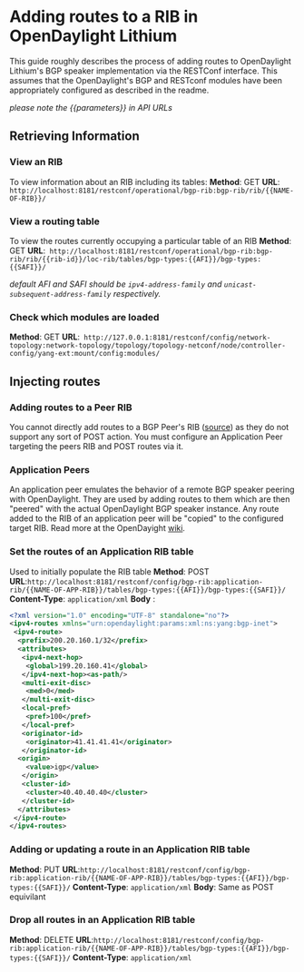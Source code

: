 # Adding routes to a RIB in OpenDaylight Lithium
This guide roughly describes the process of adding routes to OpenDaylight Lithium's BGP speaker implementation via the RESTConf interface. This assumes that the OpenDaylight's BGP and RESTconf modules have been appropriately configured as described in the readme.

_please note the {{parameters}} in API URLs_  

## Retrieving Information
### View an RIB
To view information about an RIB including its tables:
__Method__: GET
__URL__: `http://localhost:8181/restconf/operational/bgp-rib:bgp-rib/rib/{{NAME-OF-RIB}}/`

### View a routing table
To view the routes currently occupying a particular table of an RIB
__Method__: GET
__URL__:` http://localhost:8181/restconf/operational/bgp-rib:bgp-rib/rib/{{rib-id}}/loc-rib/tables/bgp-types:{{AFI}}/bgp-types:{{SAFI}}/`

_default AFI and SAFI should be _`ipv4-address-family`_ and _`unicast-subsequent-address-family`_ respectively._

### Check which modules are loaded
__Method__: GET
__URL__:` http://127.0.0.1:8181/restconf/config/network-topology:network-topology/topology/topology-netconf/node/controller-config/yang-ext:mount/config:modules/`

## Injecting routes
### Adding routes to a Peer RIB
You cannot directly add routes to a BGP Peer's RIB ([source]( https://wiki.opendaylight.org/view/BGP_LS_PCEP:Restconf#Route_Information_Base_.28RIB.29)) as they do not support any sort of POST action. You must configure an Application Peer targeting the peers RIB and POST routes via it.

### Application Peers
An application peer emulates the behavior of a remote BGP speaker peering with OpenDaylight. They are used by adding routes to them which are then "peered" with the actual OpenDaylight BGP speaker instance. Any route added to the RIB of an application peer will be "copied" to the configured target RIB. Read more at the OpenDayight [wiki](https://wiki.opendaylight.org/view/BGP_LS_PCEP:Programmer_Guide#Inserting_routes).

### Set the routes of an Application RIB table
Used to initially populate the RIB table
__Method__: POST
__URL__:`http://localhost:8181/restconf/config/bgp-rib:application-rib/{{NAME-OF-APP-RIB}}/tables/bgp-types:{{AFI}}/bgp-types:{{SAFI}}/`
__Content-Type__: `application/xml`
__Body__ :
```xml
<?xml version="1.0" encoding="UTF-8" standalone="no"?>
<ipv4-routes xmlns="urn:opendaylight:params:xml:ns:yang:bgp-inet">
 <ipv4-route>
  <prefix>200.20.160.1/32</prefix>
  <attributes>
   <ipv4-next-hop>
    <global>199.20.160.41</global>
   </ipv4-next-hop><as-path/>
   <multi-exit-disc>
    <med>0</med>
   </multi-exit-disc>
   <local-pref>
    <pref>100</pref>
   </local-pref>
   <originator-id>
    <originator>41.41.41.41</originator>
   </originator-id>
  <origin>
    <value>igp</value>
   </origin>
   <cluster-id>
    <cluster>40.40.40.40</cluster>
   </cluster-id>
  </attributes>
 </ipv4-route>
</ipv4-routes>
```

### Adding or updating a route in an Application RIB table
__Method__: PUT
__URL__:`http://localhost:8181/restconf/config/bgp-rib:application-rib/{{NAME-OF-APP-RIB}}/tables/bgp-types:{{AFI}}/bgp-types:{{SAFI}}/`
__Content-Type__: `application/xml`
__Body__: Same as POST equivilant

### Drop all routes in an Application RIB table
__Method__: DELETE
__URL__:`http://localhost:8181/restconf/config/bgp-rib:application-rib/{{NAME-OF-APP-RIB}}/tables/bgp-types:{{AFI}}/bgp-types:{{SAFI}}/`
__Content-Type__: `application/xml`
